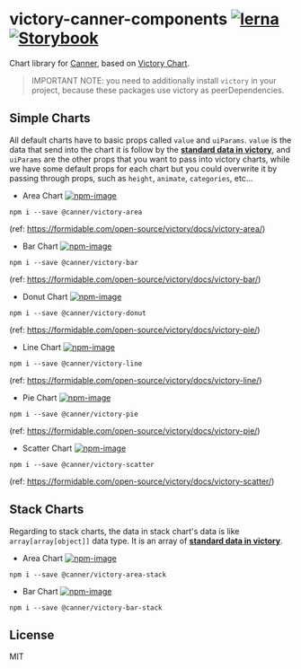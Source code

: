 # victory-canner-components [![lerna](https://img.shields.io/badge/maintained%20with-lerna-cc00ff.svg)](https://lernajs.io/) [![Storybook](https://github.com/storybooks/press/blob/master/badges/storybook.svg)](https://canner.github.io/victory-canner-components/)

Chart library for [Canner](https://github.com/Canner/canner), based on [Victory Chart](https://formidable.com/open-source/victory).

> IMPORTANT NOTE: you need to additionally install `victory` in your project, because these packages use victory as peerDependencies.

## Simple Charts

All default charts have to basic props called `value` and `uiParams`. `value` is the data that send into the chart it is follow by the **[standard data in victory](https://formidable.com/open-source/victory/docs/common-props/#data)**, and `uiParams` are the other props that you want to pass into victory charts, while we have some default props for each chart but you could overwrite it by passing through props, such as `height`, `animate`, `categories`, etc...

- Area Chart [![npm-image](https://badge.fury.io/js/%40canner%2Fvictory-area.svg)](https://www.npmjs.com/package/@canner/victory-area)

```
npm i --save @canner/victory-area
```

(ref: https://formidable.com/open-source/victory/docs/victory-area/)

- Bar Chart [![npm-image](https://badge.fury.io/js/%40canner%2Fvictory-bar.svg)](https://www.npmjs.com/package/@canner/victory-bar)

```
npm i --save @canner/victory-bar
```

(ref: https://formidable.com/open-source/victory/docs/victory-bar/)

- Donut Chart [![npm-image](https://badge.fury.io/js/%40canner%2Fvictory-donut.svg)](https://www.npmjs.com/package/@canner/victory-donut)

```
npm i --save @canner/victory-donut
```

(ref: https://formidable.com/open-source/victory/docs/victory-pie/)

- Line Chart [![npm-image](https://badge.fury.io/js/%40canner%2Fvictory-line.svg)](https://www.npmjs.com/package/@canner/victory-line)

```
npm i --save @canner/victory-line
```

(ref: https://formidable.com/open-source/victory/docs/victory-line/)

- Pie Chart [![npm-image](https://badge.fury.io/js/%40canner%2Fvictory-pie.svg)](https://www.npmjs.com/package/@canner/victory-pie)

```
npm i --save @canner/victory-pie
```

(ref: https://formidable.com/open-source/victory/docs/victory-pie/)

- Scatter Chart [![npm-image](https://badge.fury.io/js/%40canner%2Fvictory-scatter.svg)](https://www.npmjs.com/package/@canner/victory-scatter)

```
npm i --save @canner/victory-scatter
```

(ref: https://formidable.com/open-source/victory/docs/victory-scatter/)

## Stack Charts

Regarding to stack charts, the data in stack chart's data is like `array[array[object]]` data type. It is an array of **[standard data in victory](https://formidable.com/open-source/victory/docs/common-props/#data)**.

- Area Chart [![npm-image](https://badge.fury.io/js/%40canner%2Fvictory-area-stack.svg)](https://www.npmjs.com/package/@canner/victory-area-stack)

```
npm i --save @canner/victory-area-stack
```

- Bar Chart [![npm-image](https://badge.fury.io/js/%40canner%2Fvictory-bar-stack.svg)](https://www.npmjs.com/package/@canner/victory-bar-stack)

```
npm i --save @canner/victory-bar-stack
```

## License

MIT

